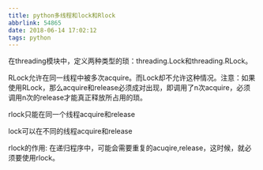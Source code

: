 ```yaml
---
title: python多线程和lock和Rlock
abbrlink: 54865
date: 2018-06-14 17:02:12
tags: python
---
```


在threading模块中，定义两种类型的琐：threading.Lock和threading.RLock。

RLock允许在同一线程中被多次acquire。而Lock却不允许这种情况。注意：如果使用RLock，那么acquire和release必须成对出现，即调用了n次acquire，必须调用n次的release才能真正释放所占用的琐。

rlock只能在同一个线程acquire和release

lock可以在不同的线程acquire和release

rlock的作用: 在递归程序中，可能会需要重复的acuqire,release，这时候，就必须要使用rlock。